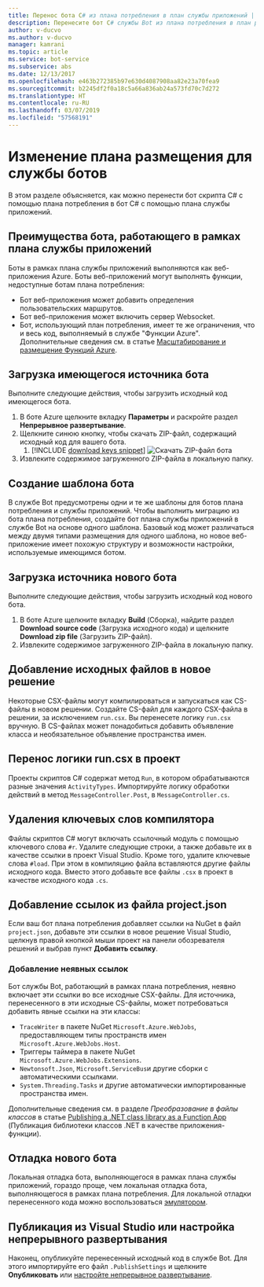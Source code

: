 ```yaml
---
title: Перенос бота C# из плана потребления в план службы приложений | Документация Майкрософт
description: Перенесите бот C# службы Bot из плана потребления в план размещения службы приложений.
author: v-ducvo
ms.author: v-ducvo
manager: kamrani
ms.topic: article
ms.service: bot-service
ms.subservice: abs
ms.date: 12/13/2017
ms.openlocfilehash: e463b272385b97e630d4087908aa82e23a70fea9
ms.sourcegitcommit: b2245df2f0a18c5a66a836ab24a573fd70c7d272
ms.translationtype: HT
ms.contentlocale: ru-RU
ms.lasthandoff: 03/07/2019
ms.locfileid: "57568191"
---
```

# <a name="change-the-hosting-plan-for-your-bot-service"></a>Изменение плана размещения для службы ботов

В этом разделе объясняется, как можно перенести бот скрипта C# с помощью плана потребления в бот C# с помощью плана службы приложений. 

## <a name="advantages-of-a-bot-on-an-app-service-plan"></a>Преимущества бота, работающего в рамках плана службы приложений

Боты в рамках плана службы приложений выполняются как веб-приложения Azure. Боты веб-приложений могут выполнять функции, недоступные ботам плана потребления:

- Бот веб-приложения может добавить определения пользовательских маршрутов.
- Бот веб-приложения может включить сервер Websocket. 
- Бот, использующий план потребления, имеет те же ограничения, что и весь код, выполняемый в службе "Функции Azure". Дополнительные сведения см. в статье <a target='_blank' href='/azure/azure-functions/functions-scale'>Масштабирование и размещение Функций Azure</a>.

## <a name="download-your-existing-bot-source"></a>Загрузка имеющегося источника бота

Выполните следующие действия, чтобы загрузить исходный код имеющегося бота.

1. В боте Azure щелкните вкладку **Параметры** и раскройте раздел **Непрерывное развертывание**.  
2. Щелкните синюю кнопку, чтобы скачать ZIP-файл, содержащий исходный код для вашего бота.  
    1. [!INCLUDE [download keys snippet](~/includes/snippet-abs-key-download.md)]
    ![Скачать ZIP-файл бота](~/media/continuous-deployment-consumption-download.png)
3. Извлеките содержимое загруженного ZIP-файла в локальную папку. 


## <a name="create-a-bot-template"></a>Создание шаблона бота

В службе Bot предусмотрены одни и те же шаблоны для ботов плана потребления и службы приложений. Чтобы выполнить миграцию из бота плана потребления, создайте бот плана службы приложений в службе Bot на основе одного шаблона. Базовый код может различаться между двумя типами размещения для одного шаблона, но новое веб-приложение имеет похожую структуру и возможности настройки, используемые имеющимся ботом.

## <a name="download-the-new-bot-source"></a>Загрузка источника нового бота

Выполните следующие действия, чтобы загрузить исходный код нового бота.

1. В боте Azure щелкните вкладку **Build** (Сборка), найдите раздел **Download source code** (Загрузка исходного кода) и щелкните **Download zip file** (Загрузить ZIP-файл). 
2. Извлеките содержимое загруженного ZIP-файла в локальную папку.

## <a name="add-source-files-to-new-solution"></a>Добавление исходных файлов в новое решение

Некоторые CSX-файлы могут компилироваться и запускаться как CS-файлы в новом решении. Создайте CS-файл для каждого CSX-файла в решении, за исключением `run.csx`. Вы перенесете логику `run.csx` вручную. В CS-файлах может понадобиться добавить объявление класса и необязательное объявление пространства имен.

## <a name="migrate-runcsx-logic-into-your-project"></a>Перенос логики run.csx в проект

Проекты скриптов C# содержат метод `Run`, в котором обрабатываются разные значения `ActivityTypes`. Импортируйте логику обработки действий в метод `MessageController.Post`, в `MessageController.cs`.

## <a name="remove-compiler-keywords"></a>Удаления ключевых слов компилятора

Файлы скриптов C# могут включать ссылочный модуль с помощью ключевого слова `#r`. Удалите следующие строки, а также добавьте их в качестве ссылки в проект Visual Studio. Кроме того, удалите ключевые слова `#load`. При этом в компиляцию файла вставляются другие файлы исходного кода. Вместо этого добавьте все файлы `.csx` в проект в качестве исходного кода `.cs`.

## <a name="add-references-from-projectjson"></a>Добавление ссылок из файла project.json

Если ваш бот плана потребления добавляет ссылки на NuGet в файл `project.json`, добавьте эти ссылки в новое решение Visual Studio, щелкнув правой кнопкой мыши проект на панели обозревателя решений и выбрав пункт **Добавить ссылку**.

### <a name="add-references-that-were-implicit"></a>Добавление неявных ссылок

Бот службы Bot, работающий в рамках плана потребления, неявно включает эти ссылки во все исходные CSX-файлы. Для источника, перенесенного в эти исходные CS-файлы, может потребоваться добавить явные ссылки на эти классы:

- `TraceWriter` в пакете NuGet `Microsoft.Azure.WebJobs`, предоставляющем типы пространств имен `Microsoft.Azure.WebJobs.Host`. 
- Триггеры таймера в пакете NuGet `Microsoft.Azure.WebJobs.Extensions`.
- `Newtonsoft.Json`, `Microsoft.ServiceBus`и другие сборки с автоматическими ссылками.
- `System.Threading.Tasks` и другие автоматически импортированные пространства имен.

Дополнительные сведения см. в разделе *Преобразование в файлы классов* в статье <a target='_blank' href='https://blogs.msdn.microsoft.com/appserviceteam/2017/03/16/publishing-a-net-class-library-as-a-function-app/'>Publishing a .NET class library as a Function App</a> (Публикация библиотеки классов .NET в качестве приложения-функции).

## <a name="debug-your-new-bot"></a>Отладка нового бота

Локальная отладка бота, выполняющегося в рамках плана службы приложений, гораздо проще, чем локальная отладка бота, выполняющегося в рамках плана потребления. Для локальной отладки перенесенного кода можно воспользоваться [эмулятором](bot-service-debug-emulator.md).

## <a name="publish-from-visual-studio-or-set-up-continuous-deployment"></a>Публикация из Visual Studio или настройка непрерывного развертывания

Наконец, опубликуйте перенесенный исходный код в службе Bot. Для этого импортируйте его файл `.PublishSettings` и щелкните **Опубликовать** или [настройте непрерывное развертывание](bot-service-debug-bot.md).
